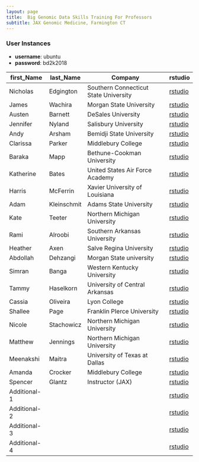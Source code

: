```yaml
---
layout: page
title:  Big Genomic Data Skills Training For Professors
subtitle: JAX Genomic Medicine, Farmington CT
---
```


### User Instances

 - **username**: ubuntu
 - **password**: bd2k2018

first_Name    |  last_Name    |  Company                                |  rstudio
--------------|---------------|-----------------------------------------|---------------------
Nicholas      |  Edgington    |  Southern Connecticut State University  | <a href='http://34.229.115.23:8787' target='_blank'>rstudio</a>
James         |  Wachira      |  Morgan State University                | <a href='http://54.91.117.161:8787' target='_blank'>rstudio</a>
Austen        |  Barnett      |  DeSales University                     | <a href='http://34.235.161.205:8787' target='_blank'>rstudio</a>
Jennifer      |  Nyland       |  Salisbury University                   | <a href='http://52.201.83.42:8787' target='_blank'>rstudio</a>
Andy          |  Arsham       |  Bemidji State University               | <a href='http://34.229.110.218:8787' target='_blank'>rstudio</a>
Clarissa      |  Parker       |  Middlebury College                     | <a href='http://35.153.138.24:8787' target='_blank'>rstudio</a>
Baraka        |  Mapp         |  Bethune-Cookman University             | <a href='http://34.229.45.143:8787' target='_blank'>rstudio</a>
Katherine     |  Bates        |  United States Air Force Academy        | <a href='http://35.172.138.13:8787' target='_blank'>rstudio</a>
Harris        |  McFerrin     |  Xavier University of Louisiana         | <a href='http://34.228.189.40:8787' target='_blank'>rstudio</a>
Adam          |  Kleinschmit  |  Adams State University                 | <a href='http://18.232.70.254:8787' target='_blank'>rstudio</a>
Kate          |  Teeter       |  Northern Michigan University           | <a href='http://54.90.205.251:8787' target='_blank'>rstudio</a>
Rami          |  Alroobi      |  Southern Arkansas University           | <a href='http://54.224.217.43:8787' target='_blank'>rstudio</a>
Heather       |  Axen         |  Salve Regina University                | <a href='http://35.153.140.93:8787' target='_blank'>rstudio</a>
Abdollah      |  Dehzangi     |  Morgan State university                | <a href='http://35.168.19.14:8787' target='_blank'>rstudio</a>
Simran        |  Banga        |  Western Kentucky University            | <a href='http://54.210.34.33:8787' target='_blank'>rstudio</a>
Tammy         |  Haselkorn    |  University of Central Arkansas         | <a href='http://54.236.4.220:8787' target='_blank'>rstudio</a>
Cassia        |  Oliveira     |  Lyon College                           | <a href='http://107.23.242.198:8787' target='_blank'>rstudio</a>
Shallee       |  Page         |  Franklin PIerce University             | <a href='http://54.152.249.60:8787' target='_blank'>rstudio</a>
Nicole        |  Stachowicz   |  Northern Michigan University           | <a href='http://35.173.190.234:8787' target='_blank'>rstudio</a>
Matthew       |  Jennings     |  Northern Michigan University           | <a href='http://52.205.7.220:8787' target='_blank'>rstudio</a>
Meenakshi     |  Maitra       |  University of Texas at Dallas          | <a href='http://34.229.110.206:8787' target='_blank'>rstudio</a>
Amanda        |  Crocker      |  Middlebury College                     | <a href='http://54.84.117.242:8787' target='_blank'>rstudio</a>
Spencer       |  Glantz       |  Instructor (JAX)                       | <a href='http://34.227.99.149:8787' target='_blank'>rstudio</a>
Additional-1  |               |                                         | <a href='http://54.210.219.78:8787' target='_blank'>rstudio</a>
Additional-2  |               |                                         | <a href='http://18.232.84.149:8787' target='_blank'>rstudio</a>
Additional-3  |               |                                         | <a href='http://35.153.72.28:8787' target='_blank'>rstudio</a>
Additional-4  |               |                                         | <a href='http://54.210.149.70:8787' target='_blank'>rstudio</a>
